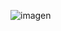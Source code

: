 ![imagen](https://github.com/SantiCiolfi/objetos-1-Ejercicio-15/assets/148510092/990ba9ba-445e-4862-8e12-808efbc8824a)
